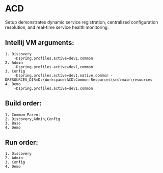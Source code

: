 # ACD
Setup demonstrates dynamic service registration, centralized configuration resolution, and real-time service health monitoring.

## Intellij VM arguments:
    1. Discovery
        -Dspring.profiles.active=dev1,common
    2. Admin
        -Dspring.profiles.active=dev1,common
    3. Config
        -Dspring.profiles.active=dev1,native,common -DRESOURCES_DIR=D:\Workspace\ACD\Common-Resources\src\main\resources
    4. Demo
        -Dspring.profiles.active=dev1,common

## Build order:
    1. Common-Parent 
    2. Discovery,Admin,Config
    3. Base
    4. Demo

## Run order:
    1. Discovery 
    2. Admin
    3. Config
    4. Demo

